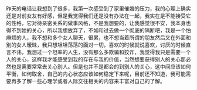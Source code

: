 昨天的电话让我想到了很多，我第一次感受到了家里催婚的压力，我的心理上确实还是对前女友有好感，但是我觉得我们还是没有办法在一起，我实在是不能接受它的性格，它对待亲密关系的做事风格，不是我想要的，让我感觉很不安，我本身也得不到她的关心，所以我想放弃了，不如和过去做一个彻底的隔断吧，我是一个怕麻烦的人，我不想和多个女人聊天，很累，也不想当着所谓的朋友然后又在外面和别的女人暧昧，我只想坦坦荡荡的面对一切，喜欢的时候就说喜欢，讨厌的时候直言不讳，我想过一个坦率的人生，没有那么多欺骗和狡诈，我觉得我只是需要一个人的关心，这样我才能感受到我的存在与我的价值，当然想要获得别人的关心那必然也是需要常常去关心别人。但是也并不是都会的到别人的关心，这中间应该如何平衡，如何取舍，自己的内心状态应该如何稳定下来呢，目前还不知道，我可能需要再多了解一些心理学或者人际交往相关的内容来丰富对自己的了解。